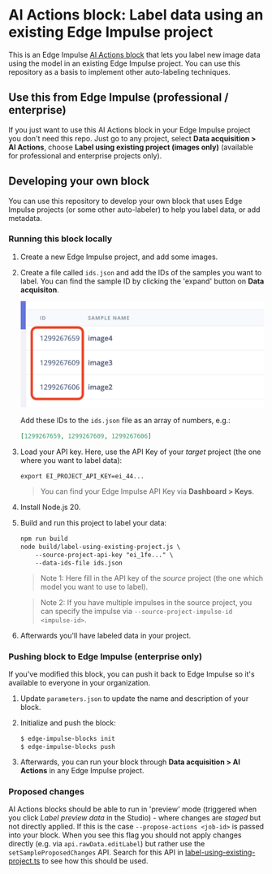 # AI Actions block: Label data using an existing Edge Impulse project

This is an Edge Impulse [AI Actions block](https://docs.edgeimpulse.com/docs/edge-impulse-studio/organizations/custom-blocks/transformation-blocks) that lets you label new image data using the model in an existing Edge Impulse project. You can use this repository as a basis to implement other auto-labeling techniques.

## Use this from Edge Impulse (professional / enterprise)

If you just want to use this AI Actions block in your Edge Impulse project you don't need this repo. Just go to any project, select **Data acquisition > AI Actions**, choose **Label using existing project (images only)** (available for professional and enterprise projects only).

## Developing your own block

You can use this repository to develop your own block that uses Edge Impulse projects (or some other auto-labeler) to help you label data, or add metadata.

### Running this block locally

1. Create a new Edge Impulse project, and add some images.
2. Create a file called `ids.json` and add the IDs of the samples you want to label. You can find the sample ID by clicking the 'expand' button on **Data acquisiton**.

    ![Finding IDs](images/find_ids.png)

    Add these IDs to the `ids.json` file as an array of numbers, e.g.:

    ```json
    [1299267659, 1299267609, 1299267606]
    ```

3. Load your API key. Here, use the API Key of your _target_ project (the one where you want to label data):

    ```
    export EI_PROJECT_API_KEY=ei_44...
    ```

    > You can find your Edge Impulse API Key via **Dashboard > Keys**.

4. Install Node.js 20.
5. Build and run this project to label your data:

    ```
    npm run build
    node build/label-using-existing-project.js \
        --source-project-api-key "ei_1fe..." \
        --data-ids-file ids.json
    ```

    > Note 1: Here fill in the API key of the _source_ project (the one which model you want to use to label).

    > Note 2: If you have multiple impulses in the source project, you can specify the impulse via `--source-project-impulse-id <impulse-id>`.

6. Afterwards you'll have labeled data in your project.

### Pushing block to Edge Impulse (enterprise only)

If you've modified this block, you can push it back to Edge Impulse so it's available to everyone in your organization.

1. Update `parameters.json` to update the name and description of your block.
2. Initialize and push the block:

    ```
    $ edge-impulse-blocks init
    $ edge-impulse-blocks push
    ```

3. Afterwards, you can run your block through **Data acquisition > AI Actions** in any Edge Impulse project.

### Proposed changes

AI Actions blocks should be able to run in 'preview' mode (triggered when you click *Label preview data* in the Studio) - where changes are _staged_ but not directly applied. If this is the case `--propose-actions <job-id>` is passed into your block. When you see this flag you should not apply changes directly (e.g. via `api.rawData.editLabel`) but rather use the `setSampleProposedChanges` API. Search for this API in [label-using-existing-project.ts](label-using-existing-project.ts) to see how this should be used.
